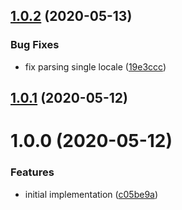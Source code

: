 ## [1.0.2](https://github.com/JuroOravec/mini-i18n-extract-plugin/compare/v1.0.1...v1.0.2) (2020-05-13)


### Bug Fixes

* fix parsing single locale ([19e3ccc](https://github.com/JuroOravec/mini-i18n-extract-plugin/commit/19e3ccc400de4b26b6d194bd1e9fd5d55c605e89))

## [1.0.1](https://github.com/JuroOravec/mini-i18n-extract-plugin/compare/v1.0.0...v1.0.1) (2020-05-12)

# 1.0.0 (2020-05-12)


### Features

* initial implementation ([c05be9a](https://github.com/JuroOravec/mini-i18n-extract-plugin/commit/c05be9a7a9a7ce477baa0a5a5f648bf7ac91234c))
